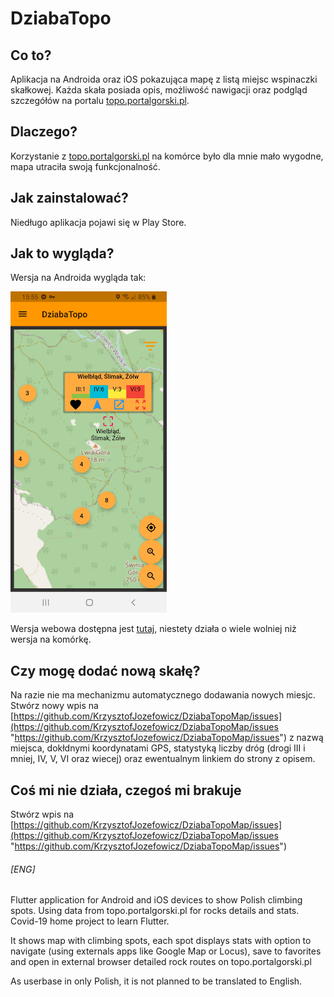 # DziabaTopo
## Co to?
Aplikacja na Androida oraz iOS pokazująca mapę z listą miejsc wspinaczki skałkowej. Każda skała posiada opis, możliwość nawigacji oraz podgląd szczegółów na portalu [topo.portalgorski.pl](http://topo.portalgorski.pl "topo.portalgorski.pl").

## Dlaczego?
Korzystanie z [topo.portalgorski.pl](http://topo.portalgorski.pl "topo.portalgorski.pl") na komórce było dla mnie mało wygodne, mapa utraciła swoją funkcjonalność.

## Jak zainstalować?
Niedługo aplikacja pojawi się w Play Store.

## Jak to wygląda?
Wersja na Androida wygląda tak:  

<img src="https://github.com/KrzysztofJozefowicz/DziabaTopoMap/blob/master/imgs/DziabaTopoAndroid.jpg" width="250px">

Wersja webowa dostępna jest [tutaj](https://krzysztofjozefowicz.github.io/DziabaTopoMap/ "tutaj"),
niestety działa o wiele wolniej niż wersja na komórkę.

## Czy mogę dodać nową skałę?
Na razie nie ma mechanizmu automatycznego dodawania nowych miesjc. Stwórz nowy wpis na [https://github.com/KrzysztofJozefowicz/DziabaTopoMap/issues](https://github.com/KrzysztofJozefowicz/DziabaTopoMap/issues "https://github.com/KrzysztofJozefowicz/DziabaTopoMap/issues")  z nazwą miejsca, dokłdnymi koordynatami GPS, statystyką liczby dróg (drogi III i mniej, IV, V, VI oraz wiecej) oraz ewentualnym linkiem do strony z opisem.
## Coś mi nie działa, czegoś mi brakuje
Stwórz wpis na [https://github.com/KrzysztofJozefowicz/DziabaTopoMap/issues](https://github.com/KrzysztofJozefowicz/DziabaTopoMap/issues "https://github.com/KrzysztofJozefowicz/DziabaTopoMap/issues") 

###### [ENG]
Flutter application for Android and iOS devices to show Polish climbing spots.
Using data from topo.portalgorski.pl for rocks details and stats.
Covid-19 home project to learn Flutter.

It shows map with climbing spots, each spot displays stats with option to navigate (using externals apps like Google Map or Locus), save to favorites and open in external browser detailed rock routes on topo.portalgorski.pl

As userbase in only Polish, it is not planned to be translated to English.